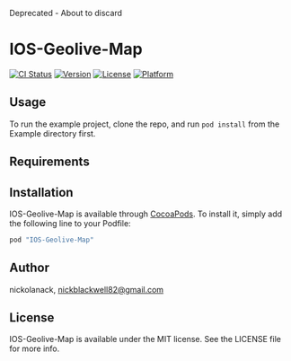 Deprecated - About to discard

# IOS-Geolive-Map

[![CI Status](http://img.shields.io/travis/nickolanack/IOS-Geolive-Map.svg?style=flat)](https://travis-ci.org/nickolanack/IOS-Geolive-Map)
[![Version](https://img.shields.io/cocoapods/v/IOS-Geolive-Map.svg?style=flat)](http://cocoapods.org/pods/IOS-Geolive-Map)
[![License](https://img.shields.io/cocoapods/l/IOS-Geolive-Map.svg?style=flat)](http://cocoapods.org/pods/IOS-Geolive-Map)
[![Platform](https://img.shields.io/cocoapods/p/IOS-Geolive-Map.svg?style=flat)](http://cocoapods.org/pods/IOS-Geolive-Map)

## Usage

To run the example project, clone the repo, and run `pod install` from the Example directory first.

## Requirements

## Installation

IOS-Geolive-Map is available through [CocoaPods](http://cocoapods.org). To install
it, simply add the following line to your Podfile:

```ruby
pod "IOS-Geolive-Map"
```

## Author

nickolanack, nickblackwell82@gmail.com

## License

IOS-Geolive-Map is available under the MIT license. See the LICENSE file for more info.
